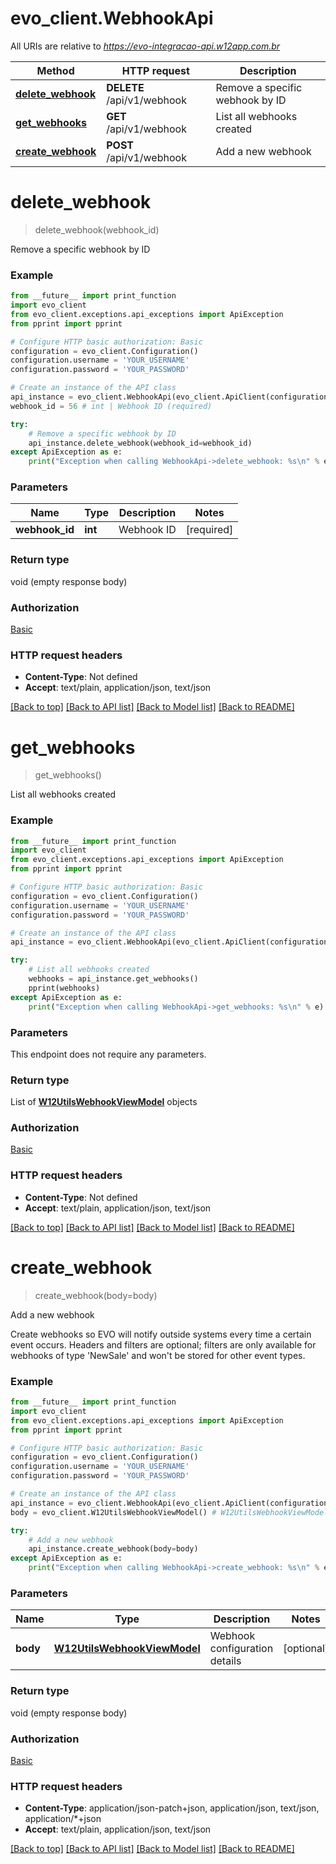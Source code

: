 # evo_client.WebhookApi

All URIs are relative to *https://evo-integracao-api.w12app.com.br*

Method | HTTP request | Description
------------- | ------------- | -------------
[**delete_webhook**](WebhookApi.md#delete_webhook) | **DELETE** /api/v1/webhook | Remove a specific webhook by ID
[**get_webhooks**](WebhookApi.md#get_webhooks) | **GET** /api/v1/webhook | List all webhooks created
[**create_webhook**](WebhookApi.md#create_webhook) | **POST** /api/v1/webhook | Add a new webhook

# **delete_webhook**
> delete_webhook(webhook_id)

Remove a specific webhook by ID

### Example
```python
from __future__ import print_function
import evo_client
from evo_client.exceptions.api_exceptions import ApiException
from pprint import pprint

# Configure HTTP basic authorization: Basic
configuration = evo_client.Configuration()
configuration.username = 'YOUR_USERNAME'
configuration.password = 'YOUR_PASSWORD'

# Create an instance of the API class
api_instance = evo_client.WebhookApi(evo_client.ApiClient(configuration))
webhook_id = 56 # int | Webhook ID (required)

try:
    # Remove a specific webhook by ID
    api_instance.delete_webhook(webhook_id=webhook_id)
except ApiException as e:
    print("Exception when calling WebhookApi->delete_webhook: %s\n" % e)
```

### Parameters

Name | Type | Description | Notes
------------- | ------------- | ------------- | -------------
**webhook_id** | **int** | Webhook ID | [required] 

### Return type

void (empty response body)

### Authorization

[Basic](../README.md#Basic)

### HTTP request headers

 - **Content-Type**: Not defined
 - **Accept**: text/plain, application/json, text/json

[[Back to top]](#) [[Back to API list]](../README.md#documentation-for-api-endpoints) [[Back to Model list]](../README.md#documentation-for-models) [[Back to README]](../README.md)

# **get_webhooks**
> get_webhooks()

List all webhooks created

### Example
```python
from __future__ import print_function
import evo_client
from evo_client.exceptions.api_exceptions import ApiException
from pprint import pprint

# Configure HTTP basic authorization: Basic
configuration = evo_client.Configuration()
configuration.username = 'YOUR_USERNAME'
configuration.password = 'YOUR_PASSWORD'

# Create an instance of the API class
api_instance = evo_client.WebhookApi(evo_client.ApiClient(configuration))

try:
    # List all webhooks created
    webhooks = api_instance.get_webhooks()
    pprint(webhooks)
except ApiException as e:
    print("Exception when calling WebhookApi->get_webhooks: %s\n" % e)
```

### Parameters
This endpoint does not require any parameters.

### Return type

List of [**W12UtilsWebhookViewModel**](W12UtilsWebhookViewModel.md) objects

### Authorization

[Basic](../README.md#Basic)

### HTTP request headers

 - **Content-Type**: Not defined
 - **Accept**: text/plain, application/json, text/json

[[Back to top]](#) [[Back to API list]](../README.md#documentation-for-api-endpoints) [[Back to Model list]](../README.md#documentation-for-models) [[Back to README]](../README.md)

# **create_webhook**
> create_webhook(body=body)

Add a new webhook

Create webhooks so EVO will notify outside systems every time a certain event occurs. Headers and filters are optional; filters are only available for webhooks of type 'NewSale' and won't be stored for other event types.

### Example
```python
from __future__ import print_function
import evo_client
from evo_client.exceptions.api_exceptions import ApiException
from pprint import pprint

# Configure HTTP basic authorization: Basic
configuration = evo_client.Configuration()
configuration.username = 'YOUR_USERNAME'
configuration.password = 'YOUR_PASSWORD'

# Create an instance of the API class
api_instance = evo_client.WebhookApi(evo_client.ApiClient(configuration))
body = evo_client.W12UtilsWebhookViewModel() # W12UtilsWebhookViewModel | (optional)

try:
    # Add a new webhook
    api_instance.create_webhook(body=body)
except ApiException as e:
    print("Exception when calling WebhookApi->create_webhook: %s\n" % e)
```

### Parameters

Name | Type | Description | Notes
------------- | ------------- | ------------- | -------------
**body** | [**W12UtilsWebhookViewModel**](W12UtilsWebhookViewModel.md) | Webhook configuration details | [optional] 

### Return type

void (empty response body)

### Authorization

[Basic](../README.md#Basic)

### HTTP request headers

 - **Content-Type**: application/json-patch+json, application/json, text/json, application/*+json
 - **Accept**: text/plain, application/json, text/json

[[Back to top]](#) [[Back to API list]](../README.md#documentation-for-api-endpoints) [[Back to Model list]](../README.md#documentation-for-models) [[Back to README]](../README.md)
